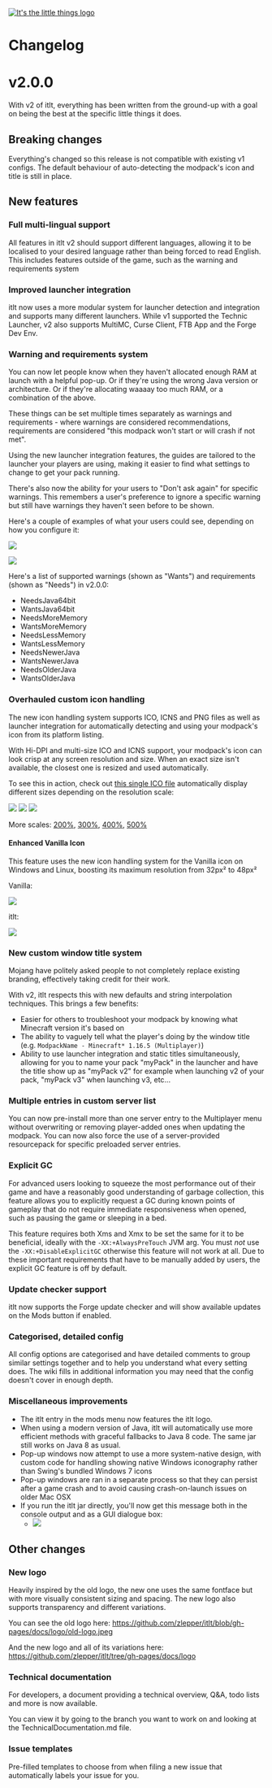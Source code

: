 [![It's the little things logo](https://github.com/zlepper/itlt/raw/gh-pages/docs/logo/logo-long-githubdark.png)](https://www.curseforge.com/minecraft/mc-mods/its-the-little-things)

# Changelog

# v2.0.0

With v2 of itlt, everything has been written from the ground-up with a goal on being the best at the specific little things it does.

## Breaking changes

Everything's changed so this release is not compatible with existing v1 configs. The default behaviour of auto-detecting the modpack's icon and title is still in place.

## New features

### Full multi-lingual support

All features in itlt v2 should support different languages, allowing it to be localised to your desired language rather than being forced to read English. This includes features outside of the game, such as the warning and requirements system

### Improved launcher integration

itlt now uses a more modular system for launcher detection and integration and supports many different launchers. While v1 supported the Technic Launcher, v2 also supports MultiMC, Curse Client, FTB App and the Forge Dev Env.

### Warning and requirements system

You can now let people know when they haven't allocated enough RAM at launch with a helpful pop-up. Or if they're using the wrong Java version or architecture. Or if they're allocating waaaay too much RAM, or a combination of the above.

These things can be set multiple times separately as warnings and requirements - where warnings are considered recommendations, requirements are considered "this modpack won't start or will crash if not met".

Using the new launcher integration features, the guides are tailored to the launcher your players are using, making it easier to find what settings to change to get your pack running.

There's also now the ability for your users to "Don't ask again" for specific warnings. This remembers a user's preference to ignore a specific warning but still have warnings they haven't seen before to be shown.

Here's a couple of examples of what your users could see, depending on how you configure it:

![](https://zlepper.github.io/itlt/docs/changelogs/v2.0.0/WantsMoreMemory.png)

![](https://zlepper.github.io/itlt/docs/changelogs/v2.0.0/NeedsNewerJava.png)

Here's a list of supported warnings (shown as "Wants") and requirements (shown as "Needs") in v2.0.0:

-   NeedsJava64bit
-   WantsJava64bit
-   NeedsMoreMemory
-   WantsMoreMemory
-   NeedsLessMemory
-   WantsLessMemory
-   NeedsNewerJava
-   WantsNewerJava
-   NeedsOlderJava
-   WantsOlderJava

### Overhauled custom icon handling

The new icon handling system supports ICO, ICNS and PNG files as well as launcher integration for automatically detecting and using your modpack's icon from its platform listing.

With Hi-DPI and multi-size ICO and ICNS support, your modpack's icon can look crisp at any screen resolution and size. When an exact size isn't available, the closest one is resized and used automatically.

To see this in action, check out [this single ICO file](https://github.com/zlepper/itlt/blob/gh-pages/docs/guides/itlt/icon.ico) automatically display different sizes depending on the resolution scale:

![](https://zlepper.github.io/itlt/docs/changelogs/v2.0.0/100%25.png)
![](https://zlepper.github.io/itlt/docs/changelogs/v2.0.0/125%25.png)
![](https://zlepper.github.io/itlt/docs/changelogs/v2.0.0/150%25.png)

More scales: [200%](https://zlepper.github.io/itlt/docs/changelogs/v2.0.0/200%25.png), [300%](https://zlepper.github.io/itlt/docs/changelogs/v2.0.0/300%25.png), [400%](https://zlepper.github.io/itlt/docs/changelogs/v2.0.0/400%25.png), [500%](https://zlepper.github.io/itlt/docs/changelogs/v2.0.0/500%25.png)

#### __Enhanced Vanilla Icon__

This feature uses the new icon handling system for the Vanilla icon on Windows and Linux, boosting its maximum resolution from 32px² to 48px²

Vanilla:

![](https://zlepper.github.io/itlt/docs/changelogs/v2.0.0/400%25-vanilla.png)

itlt:

![](https://zlepper.github.io/itlt/docs/changelogs/v2.0.0/400%25-enhanced-vanilla.png)

### New custom window title system

Mojang have politely asked people to not completely replace existing branding, effectively taking credit for their work.

With v2, itlt respects this with new defaults and string interpolation techniques. This brings a few benefits:

-   Easier for others to troubleshoot your modpack by knowing what Minecraft version it's based on
-   The ability to vaguely tell what the player's doing by the window title (e.g. `ModpackName - Minecraft* 1.16.5 (Multiplayer)`)
-   Ability to use launcher integration and static titles simultaneously, allowing for you to name your pack "myPack" in the launcher and have the title show up as "myPack v2" for example when launching v2 of your pack, "myPack v3" when launching v3, etc...

### Multiple entries in custom server list

You can now pre-install more than one server entry to the Multiplayer menu without overwriting or removing player-added ones when updating the modpack. You can now also force the use of a server-provided resourcepack for specific preloaded server entries.

### Explicit GC

For advanced users looking to squeeze the most performance out of their game and have a reasonably good understanding of garbage collection, this feature allows you to explicitly request a GC during known points of gameplay that do not require immediate responsiveness when opened, such as pausing the game or sleeping in a bed.

This feature requires both Xms and Xmx to be set the same for it to be beneficial, ideally with the `-XX:+AlwaysPreTouch` JVM arg. You must *not* use the `-XX:+DisableExplicitGC` otherwise this feature will not work at all. Due to these important requirements that have to be manually added by users, the explicit GC feature is off by default.

### Update checker support

itlt now supports the Forge update checker and will show available updates on the Mods button if enabled.

### Categorised, detailed config

All config options are categorised and have detailed comments to group similar settings together and to help you understand what every setting does. The wiki fills in additional information you may need that the config doesn't cover in enough depth.

### Miscellaneous improvements

-   The itlt entry in the mods menu now features the itlt logo.
-   When using a modern version of Java, itlt will automatically use more efficient methods with graceful fallbacks to Java 8 code. The same jar still works on Java 8 as usual.
-   Pop-up windows now attempt to use a more system-native design, with custom code for handling showing native Windows iconography rather than Swing's bundled Windows 7 icons
-   Pop-up windows are ran in a separate process so that they can persist after a game crash and to avoid causing crash-on-launch issues on older Mac OSX
-   If you run the itlt jar directly, you'll now get this message both in the console output and as a GUI dialogue box:
    -   ![](https://zlepper.github.io/docs/changelogs/v2.0.0/install-dialogue.png)

## Other changes

### New logo

Heavily inspired by the old logo, the new one uses the same fontface but with more visually consistent sizing and spacing. The new logo also supports transparency and different variations.

You can see the old logo here: https://github.com/zlepper/itlt/blob/gh-pages/docs/logo/old-logo.jpeg

And the new logo and all of its variations here: https://github.com/zlepper/itlt/tree/gh-pages/docs/logo

### Technical documentation

For developers, a document providing a technical overview, Q&A, todo lists and more is now available.

You can view it by going to the branch you want to work on and looking at the TechnicalDocumentation.md file.

### Issue templates

Pre-filled templates to choose from when filing a new issue that automatically labels your issue for you.
